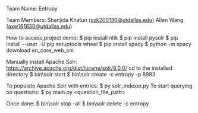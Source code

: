 Team Name:
Entropy

Team Members:
Shanjida Khatun (sxk200130@utdallas.edu)
Allen Wang (axw161630@utdallas.edu)

How to access project demo:
$ pip install nltk
$ pip install pysolr
$ pip install --user -U pip setuptools wheel
$ pip install spacy
$ python -m spacy download en_core_web_sm

Manually install Apache Solr: https://archive.apache.org/dist/lucene/solr/8.0.0/
cd to the installed directory
$ bin\solr start
$ bin\solr create -c entropy -p 8983

To populate Apache Solr with entries:
$ py solr_indexer.py
To start querying on questions:
$ py main.py <question_file_path>

Once done:
$ bin\solr stop -all
$ bin\solr delete -c entropy